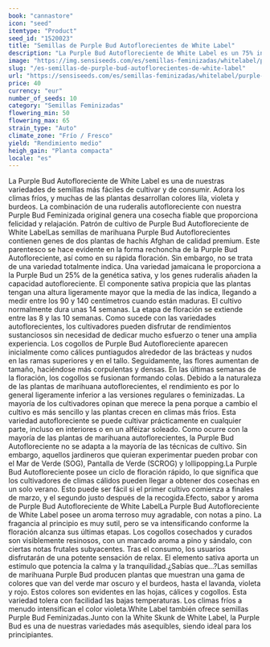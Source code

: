```yaml
---
book: "cannastore"
icon: "seed"
itemtype: "Product"
seed_id: "1520023"
title: "Semillas de Purple Bud Autoflorecientes de White Label"
description: "La Purple Bud Autofloreciente de White Label es un 75% indica y un 25% sativa. Crece incluso en climas fríos, y su gama de tonos púrpura es muy apreciada."
image: "https://img.sensiseeds.com/es/semillas-feminizadas/whitelabel/purple-bud-autofloracion-image.png"
slug: "/es-semillas-de-purple-bud-autoflorecientes-de-white-label"
url: "https://sensiseeds.com/es/semillas-feminizadas/whitelabel/purple-bud-autofloracion?a_aid=cannastore"
price: 40
currency: "eur"
number_of_seeds: 10
category: "Semillas Feminizadas"
flowering_min: 50
flowering_max: 65
strain_type: "Auto"
climate_zone: "Frío / Fresco"
yield: "Rendimiento medio"
heigh_gain: "Planta compacta"
locale: "es"
---
```

La Purple Bud Autofloreciente de White Label es una de nuestras variedades de semillas más fáciles de cultivar y de consumir. Adora los climas fríos, y muchas de las plantas desarrollan colores lila, violeta y burdeos. La combinación de una ruderalis autofloreciente con nuestra Purple Bud Feminizada original genera una cosecha fiable que proporciona felicidad y relajación. Patrón de cultivo de Purple Bud Autofloreciente de White LabelLas semillas de marihuana Purple Bud Autoflorecientes contienen genes de dos plantas de hachís Afghan de calidad premium. Este parentesco se hace evidente en la forma rechoncha de la Purple Bud Autofloreciente, así como en su rápida floración. Sin embargo, no se trata de una variedad totalmente indica. Una variedad jamaicana le proporciona a la Purple Bud un 25% de la genética sativa, y los genes ruderalis añaden la capacidad autofloreciente. El componente sativa propicia que las plantas tengan una altura ligeramente mayor que la media de las indica, llegando a medir entre los 90 y 140 centímetros cuando están maduras. El cultivo normalmente dura unas 14 semanas. La etapa de floración se extiende entre las 8 y las 10 semanas. Como sucede con las variedades autoflorecientes, los cultivadores pueden disfrutar de rendimientos sustanciosos sin necesidad de dedicar mucho esfuerzo o tener una amplia experiencia. Los cogollos de Purple Bud Autofloreciente aparecen inicialmente como cálices puntiagudos alrededor de las brácteas y nudos en las ramas superiores y en el tallo. Seguidamente, las flores aumentan de tamaño, haciéndose más corpulentas y densas. En las últimas semanas de la floración, los cogollos se fusionan formando colas. Debido a la naturaleza de las plantas de marihuana autoflorecientes, el rendimiento es por lo general ligeramente inferior a las versiones regulares o feminizadas. La mayoría de los cultivadores opinan que merece la pena porque a cambio el cultivo es más sencillo y las plantas crecen en climas más fríos. Esta variedad autofloreciente se puede cultivar prácticamente en cualquier parte, incluso en interiores o en un alféizar soleado. Como ocurre con la mayoría de las plantas de marihuana autoflorecientes, la Purple Bud Autofloreciente no se adapta a la mayoría de las técnicas de cultivo. Sin embargo, aquellos jardineros que quieran experimentar pueden probar con el Mar de Verde (SOG), Pantalla de Verde (SCROG) y lollipopping.La Purple Bud Autofloreciente posee un ciclo de floración rápido, lo que significa que los cultivadores de climas cálidos pueden llegar a obtener dos cosechas en un solo verano. Esto puede ser fácil si el primer cultivo comienza a finales de marzo, y el segundo justo después de la recogida.Efecto, sabor y aroma de Purple Bud Autofloreciente de White LabelLa Purple Bud Autofloreciente de White Label posee un aroma terroso muy agradable, con notas a pino. La fragancia al principio es muy sutil, pero se va intensificando conforme la floración alcanza sus últimas etapas. Los cogollos cosechados y curados son visiblemente resinosos, con un marcado aroma a pino y sándalo, con ciertas notas frutales subyacentes. Tras el consumo, los usuarios disfrutarán de una potente sensación de relax. El elemento sativa aporta un estímulo que potencia la calma y la tranquilidad.¿Sabías que…?Las semillas de marihuana Purple Bud producen plantas que muestran una gama de colores que van del verde mar oscuro y el burdeos, hasta el lavanda, violeta y rojo. Estos colores son evidentes en las hojas, cálices y cogollos. Esta variedad tolera con facilidad las bajas temperaturas. Los climas fríos a menudo intensifican el color violeta.White Label también ofrece semillas Purple Bud Feminizadas.Junto con la White Skunk de White Label, la Purple Bud es una de nuestras variedades más asequibles, siendo ideal para los principiantes.
